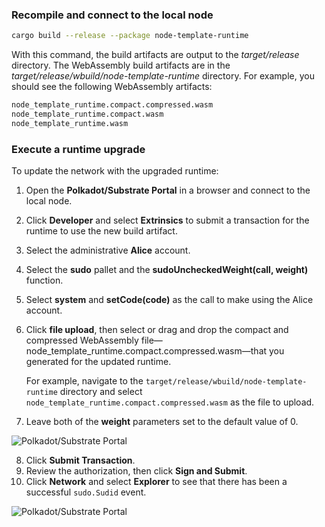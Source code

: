 ### Recompile and connect to the local node

```sh
cargo build --release --package node-template-runtime
```

With this command, the build artifacts are output to the *target/release* directory. The WebAssembly build artifacts are in the *target/release/wbuild/node-template-runtime* directory. For example, you should see the following WebAssembly artifacts:

```sh
node_template_runtime.compact.compressed.wasm
node_template_runtime.compact.wasm
node_template_runtime.wasm
```

### Execute a runtime upgrade

To update the network with the upgraded runtime:

1. Open the **Polkadot/Substrate Portal** in a browser and connect to the local node.
2. Click **Developer** and select **Extrinsics** to submit a transaction for the runtime to use the new build artifact.
3. Select the administrative **Alice** account.
4. Select the **sudo** pallet and the **sudoUncheckedWeight(call, weight)** function.
5. Select **system** and **setCode(code)** as the call to make using the Alice account.
6. Click **file upload**, then select or drag and drop the compact and compressed WebAssembly file—node_template_runtime.compact.compressed.wasm—that you generated for the updated runtime.

    For example, navigate to the `target/release/wbuild/node-template-runtime` directory and select `node_template_runtime.compact.compressed.wasm` as the file to upload.

7. Leave both of the **weight** parameters set to the default value of 0.

![Polkadot/Substrate Portal](./set-code-transaction.avif)

8. Click **Submit Transaction**.
9. Review the authorization, then click **Sign and Submit**.
10. Click **Network** and select **Explorer** to see that there has been a successful `sudo.Sudid` event.

![Polkadot/Substrate Portal](./set-code-sudo-event.avif)